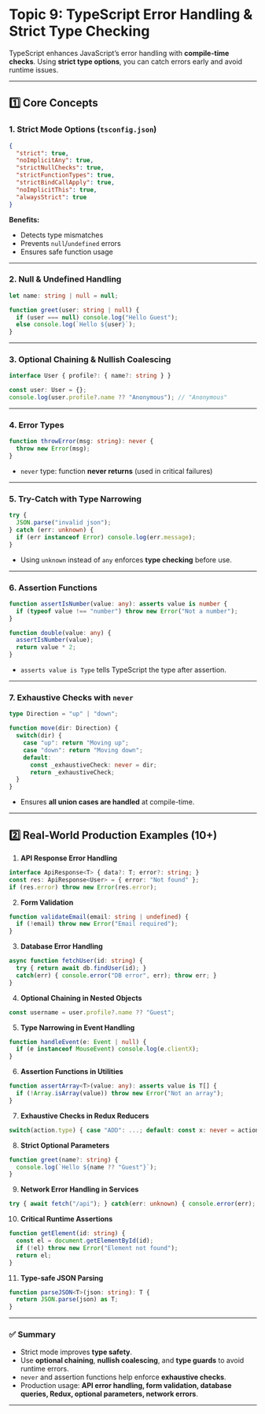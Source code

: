 
# **Topic 9: TypeScript Error Handling & Strict Type Checking**

TypeScript enhances JavaScript’s error handling with **compile-time checks**. Using **strict type options**, you can catch errors early and avoid runtime issues.

---

## **1️⃣ Core Concepts**

### 1. Strict Mode Options (`tsconfig.json`)

```json
{
  "strict": true,
  "noImplicitAny": true,
  "strictNullChecks": true,
  "strictFunctionTypes": true,
  "strictBindCallApply": true,
  "noImplicitThis": true,
  "alwaysStrict": true
}
```

**Benefits:**

* Detects type mismatches
* Prevents `null`/`undefined` errors
* Ensures safe function usage

---

### 2. Null & Undefined Handling

```ts
let name: string | null = null;

function greet(user: string | null) {
  if (user === null) console.log("Hello Guest");
  else console.log(`Hello ${user}`);
}
```

---

### 3. Optional Chaining & Nullish Coalescing

```ts
interface User { profile?: { name?: string } }

const user: User = {};
console.log(user.profile?.name ?? "Anonymous"); // "Anonymous"
```

---

### 4. Error Types

```ts
function throwError(msg: string): never {
  throw new Error(msg);
}
```

* `never` type: function **never returns** (used in critical failures)

---

### 5. Try-Catch with Type Narrowing

```ts
try {
  JSON.parse("invalid json");
} catch (err: unknown) {
  if (err instanceof Error) console.log(err.message);
}
```

* Using `unknown` instead of `any` enforces **type checking** before use.

---

### 6. Assertion Functions

```ts
function assertIsNumber(value: any): asserts value is number {
  if (typeof value !== "number") throw new Error("Not a number");
}

function double(value: any) {
  assertIsNumber(value);
  return value * 2;
}
```

* `asserts value is Type` tells TypeScript the type after assertion.

---

### 7. Exhaustive Checks with `never`

```ts
type Direction = "up" | "down";

function move(dir: Direction) {
  switch(dir) {
    case "up": return "Moving up";
    case "down": return "Moving down";
    default:
      const _exhaustiveCheck: never = dir;
      return _exhaustiveCheck;
  }
}
```

* Ensures **all union cases are handled** at compile-time.

---

## **2️⃣ Real-World Production Examples (10+)**

1. **API Response Error Handling**

```ts
interface ApiResponse<T> { data?: T; error?: string; }
const res: ApiResponse<User> = { error: "Not found" };
if (res.error) throw new Error(res.error);
```

2. **Form Validation**

```ts
function validateEmail(email: string | undefined) {
  if (!email) throw new Error("Email required");
}
```

3. **Database Error Handling**

```ts
async function fetchUser(id: string) {
  try { return await db.findUser(id); }
  catch(err) { console.error("DB error", err); throw err; }
}
```

4. **Optional Chaining in Nested Objects**

```ts
const username = user.profile?.name ?? "Guest";
```

5. **Type Narrowing in Event Handling**

```ts
function handleEvent(e: Event | null) {
  if (e instanceof MouseEvent) console.log(e.clientX);
}
```

6. **Assertion Functions in Utilities**

```ts
function assertArray<T>(value: any): asserts value is T[] {
  if (!Array.isArray(value)) throw new Error("Not an array");
}
```

7. **Exhaustive Checks in Redux Reducers**

```ts
switch(action.type) { case "ADD": ...; default: const x: never = action; }
```

8. **Strict Optional Parameters**

```ts
function greet(name?: string) {
  console.log(`Hello ${name ?? "Guest"}`);
}
```

9. **Network Error Handling in Services**

```ts
try { await fetch("/api"); } catch(err: unknown) { console.error(err); }
```

10. **Critical Runtime Assertions**

```ts
function getElement(id: string) {
  const el = document.getElementById(id);
  if (!el) throw new Error("Element not found");
  return el;
}
```

11. **Type-safe JSON Parsing**

```ts
function parseJSON<T>(json: string): T {
  return JSON.parse(json) as T;
}
```

---

### ✅ **Summary**

* Strict mode improves **type safety**.
* Use **optional chaining**, **nullish coalescing**, and **type guards** to avoid runtime errors.
* `never` and assertion functions help enforce **exhaustive checks**.
* Production usage: **API error handling, form validation, database queries, Redux, optional parameters, network errors**.

---

